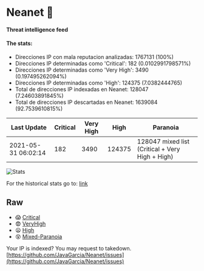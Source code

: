 # Neanet :hocho:
#### Threat intelligence feed
#### The stats:

- Direcciones IP con mala reputacion analizadas: 1767131 (100%)
- Direcciones IP determinadas como 'Critical':  182 (0.0102991798571%)
- Direcciones IP determinadas como 'Very High':  3490 (0.197495262094%)
- Direcciones IP determinadas como 'High':  124375 (7.0382444765)
- Total de direcciones IP indexadas en Neanet:  128047 (7.24603891845%)
- Total de direcciones IP descartadas en Neanet:  1639084 (92.7539610815%)

| Last Update | Critical | Very High | High | Paranoia |
| --- | --- | --- | --- | --- |
| 2021-05-31 06:02:14 | 182 | 3490 | 124375 | 128047 mixed list (Critical + Very High + High)|

![Stats](https://docs.google.com/spreadsheets/d/e/2PACX-1vSnaNMIXVabIpDJjufMlzH7poXnshF3mgd8Is1g9ytUEzVsP5my4Trn8f-xkoLLQ38xpL3HtmUexLo6/pubchart?oid=501124687&format=image)

For the historical stats go to: [link](/stats.csv)
## Raw
- :scream: [Critical](https://raw.githubusercontent.com/JavaGarcia/Neanet/master/blacklists/neanet_critical.txt)
- :fearful: [VeryHigh](https://raw.githubusercontent.com/JavaGarcia/Neanet/master/blacklists/neanet_veryHigh.txtt)
- :frowning: [High](https://raw.githubusercontent.com/JavaGarcia/Neanet/master/blacklists/neanet_high.txt)
- :dizzy_face: [Mixed-Paranoia](https://raw.githubusercontent.com/JavaGarcia/Neanet/master/blacklists/neanet_all.txt)


Your IP is indexed? You may request to takedown. [https://github.com/JavaGarcia/Neanet/issues](https://github.com/JavaGarcia/Neanet/issues)





















































































































































































































































































































































































































































































































































































































































































































































































































































































































































































































































































































































































































































































































































































































































































































































































































































































































































































































































































































































































































































































































































































































































































































































































































































































































































































































































































































































































































































































































































































































































































































































































































































































































































































































































































































































































































































































































































































































































































































































































































































































































































































































































































































































































































































































































































































































































































































































































































































































































































































































































































































































































































































































































































































































































































































































































































































































































































































































































































































































































































































































































































































































































































































































































































































































































































































































































































































































































































































































































